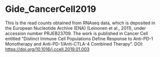 # Gide_CancerCell2019
This is the read counts obtained from RNAseq data, which is deposited in the European Nucleotide Archive (ENA) (Leinonen et al., 2011), under accession number PRJEB23709. The work is published in Cancer Cell entitled "Distinct Immune Cell Populations Define Response to Anti-PD-1 Monotherapy and Anti-PD-1/Anti-CTLA-4 Combined Therapy".
DOI: https://doi.org/10.1016/j.ccell.2019.01.003
